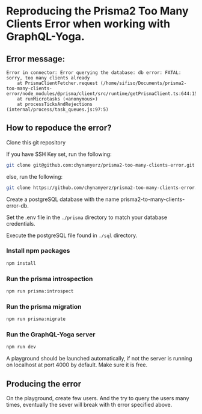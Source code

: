 # Reproducing the Prisma2 Too Many Clients Error when working with GraphQL-Yoga.

## Error message:

```
Error in connector: Error querying the database: db error: FATAL: sorry, too many clients already
    at PrismaClientFetcher.request (/home/sifiso/Documents/prisma2-too-many-clients-error/node_modules/@prisma/client/src/runtime/getPrismaClient.ts:644:15)
    at runMicrotasks (<anonymous>)
    at processTicksAndRejections (internal/process/task_queues.js:97:5)
```

## How to repoduce the error?

Clone this git repository

If you have SSH Key set, run the following:

```sh
git clone git@github.com:chynamyerz/prisma2-too-many-clients-error.git
```

else, run the following:

```sh
git clone https://github.com/chynamyerz/prisma2-too-many-clients-error.git
```

Create a postgreSQL database with the name prisma2-to-many-clients-error-db.

Set the .env file in the `./prisma` directory to match your database credentials.

Execute the postgreSQL file found in `./sql` directory.

### Install npm packages

```sh
npm install
```

### Run the prisma introspection

```sh
npm run prisma:introspect
```

### Run the prisma migration

```sh
npm run prisma:migrate
```

### Run the GraphQL-Yoga server

```sh
npm run dev
```

A playground should be launched automatically, if not the server is running on localhost at port 4000 by default. Make sure it is free.

## Producing the error

On the playground, create few users.
And the try to query the users many times, eventually the sever will break with th error specified above.


